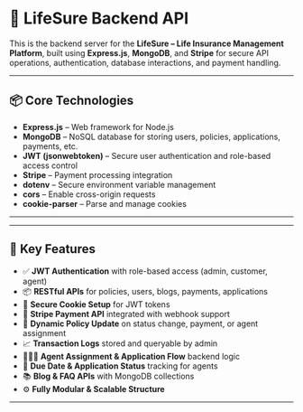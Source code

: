 # 🔧 LifeSure Backend API

This is the backend server for the **LifeSure – Life Insurance Management Platform**, built using **Express.js**, **MongoDB**, and **Stripe** for secure API operations, authentication, database interactions, and payment handling.

---

## 📦 Core Technologies

- **Express.js** – Web framework for Node.js
- **MongoDB** – NoSQL database for storing users, policies, applications, payments, etc.
- **JWT (jsonwebtoken)** – Secure user authentication and role-based access control
- **Stripe** – Payment processing integration
- **dotenv** – Secure environment variable management
- **cors** – Enable cross-origin requests
- **cookie-parser** – Parse and manage cookies

---


---

## 🔐 Key Features

- ✅ **JWT Authentication** with role-based access (admin, customer, agent)
- 📦 **RESTful APIs** for policies, users, blogs, payments, applications
- 📄 **Secure Cookie Setup** for JWT tokens
- 💸 **Stripe Payment API** integrated with webhook support
- 🔄 **Dynamic Policy Update** on status change, payment, or agent assignment
- 📈 **Transaction Logs** stored and queryable by admin
- 🧑‍🤝‍🧑 **Agent Assignment & Application Flow** backend logic
- 📅 **Due Date & Application Status** tracking for agents
- 📚 **Blog & FAQ APIs** with MongoDB collections
- ⚙️ **Fully Modular & Scalable Structure**

---



